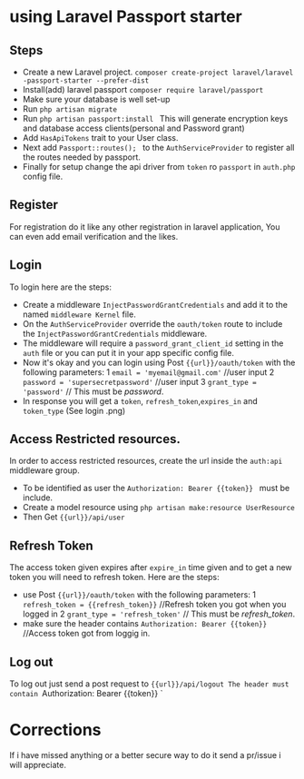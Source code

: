 # using Laravel Passport starter

## Steps
- Create a new Laravel project.
        `composer create-project laravel/laravel -passport-starter --prefer-dist`
- Install(add) laravel passport
    `composer require laravel/passport`
- Make sure your database is well set-up
- Run `php artisan migrate `
- Run `php artisan passport:install ` This will generate encryption keys and     database access clients(personal and Password grant) 
- Add `HasApiTokens` trait to your User class. 
- Next add `Passport::routes(); ` to the `AuthServiceProvider` to register all  the routes needed by passport.
- Finally for setup change the api driver from `token` ro `passport` in `auth.php` config file.

## Register
For registration do it like any other registration in laravel application, You can even add email verification and the likes.

## Login
To login here are the steps:
- Create a middleware `InjectPasswordGrantCredentials` and add it to the  named `middleware Kernel` file.
- On the `AuthServiceProvider` override the `oauth/token` route to include the `InjectPasswordGrantCredentials` middleware.
- The middleware will require a `password_grant_client_id` setting in the `auth` file or you can put it in your app specific config file.
- Now it's okay and you can login using Post `{{url}}/oauth/token` with the following parameters: 
        1 `email = 'myemail@gmail.com'` //user input
        2 `password = 'supersecretpassword'` //user input
        3 `grant_type = 'password'`  // This must be *password*.
- In response you will get a `token`, `refresh_token`,`expires_in` and `token_type` (See login .png)

## Access Restricted resources.
In order to access restricted resources, create the url inside the `auth:api` middleware group.
- To be identified as user the `Authorization: Bearer {{token}} ` must be include.
- Create a model resource using `php artisan make:resource UserResource`
- Then Get `{{url}}/api/user`

## Refresh Token
The access token given expires after `expire_in` time given and to get a new token you will need to refresh token.
Here are the steps:
- use Post `{{url}}/oauth/token` with the following parameters: 
        1 `refresh_token = {{refresh_token}}` //Refresh token you got when you logged in
        2 `grant_type = 'refresh_token'`  // This must be *refresh_token*.
- make sure the header contains `Authorization: Bearer {{token}} ` //Access token got from loggig in.

## Log out
To log out just send a post request to `{{url}}/api/logout
The header must contain `Authorization: Bearer {{token}} `

# Corrections
If i have missed anything or a better secure way to do it send a pr/issue i will appreciate.

